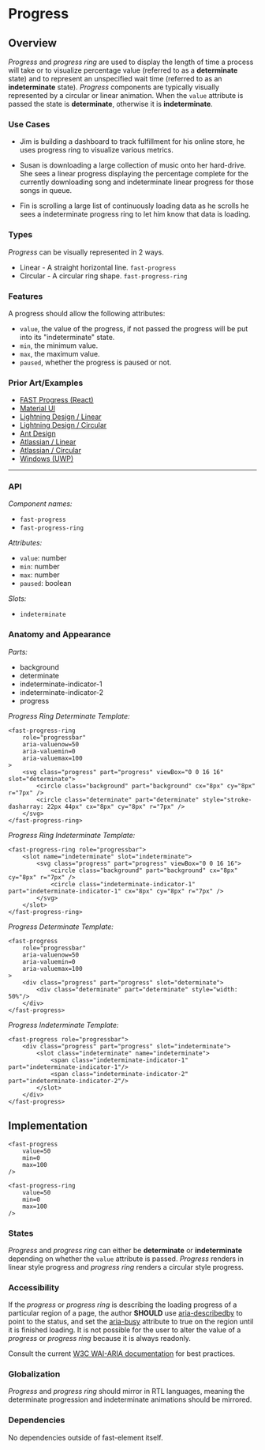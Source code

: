 # Progress

## Overview

*Progress* and *progress ring* are used to display the length of time a process will take or to visualize percentage value (referred to as a **determinate** state) and to represent an unspecified wait time (referred to as an **indeterminate** state). *Progress* components are typically visually represented by a circular or linear animation. When the `value` attribute is passed the state is **determinate**, otherwise it is **indeterminate**.

### Use Cases

- Jim is building a dashboard to track fulfillment for his online store, he uses progress ring to visualize various metrics.

- Susan is downloading a large collection of music onto her hard-drive. She sees a linear progress displaying the percentage complete for the currently downloading song and indeterminate linear progress for those songs in queue.

- Fin is scrolling a large list of continuously loading data as he scrolls he sees a indeterminate progress ring to let him know that data is loading.

### Types
*Progress* can be visually represented in 2 ways.
- Linear - A straight horizontal line. `fast-progress`
- Circular - A circular ring shape. `fast-progress-ring`

### Features

A progress should allow the following attributes:
- `value`, the value of the progress, if not passed the progress will be put into its "indeterminate" state.
- `min`, the minimum value.
- `max`, the maximum value.
- `paused`, whether the progress is paused or not.

### Prior Art/Examples
- [FAST Progress (React)](https://www.npmjs.com/package/@microsoft/fast-components-react-msft)
- [Material UI](https://material-ui.com/components/progress/)
- [Lightning Design / Linear](https://www.lightningdesignsystem.com/components/progress-bar/)
- [Lightning Design / Circular](https://www.lightningdesignsystem.com/components/progress-ring/)
- [Ant Design](https://ant.design/components/progress/)
- [Atlassian / Linear](https://atlaskit.atlassian.com/packages/server/progress-bar)
- [Atlassian / Circular](https://atlaskit.atlassian.com/packages/core/spinner)
- [Windows (UWP)](https://docs.microsoft.com/en-us/windows/uwp/design/controls-and-patterns/progress-controls)

---

### API

*Component names:*
- `fast-progress`
- `fast-progress-ring`

*Attributes:*
- `value`: number
- `min`: number
- `max`: number
- `paused`: boolean

*Slots:*
- `indeterminate`

### Anatomy and Appearance

*Parts:*
- background
- determinate
- indeterminate-indicator-1
- indeterminate-indicator-2
- progress

*Progress Ring Determinate Template:*
```
<fast-progress-ring
    role="progressbar"
    aria-valuenow=50
    aria-valuemin=0
    aria-valuemax=100
>
    <svg class="progress" part="progress" viewBox="0 0 16 16" slot="determinate">
        <circle class="background" part="background" cx="8px" cy="8px" r="7px" />
        <circle class="determinate" part="determinate" style="stroke-dasharray: 22px 44px" cx="8px" cy="8px" r="7px" />
    </svg>
</fast-progress-ring>
```

*Progress Ring Indeterminate Template:*
```
<fast-progress-ring role="progressbar">
    <slot name="indeterminate" slot="indeterminate">
        <svg class="progress" part="progress" viewBox="0 0 16 16">
            <circle class="background" part="background" cx="8px" cy="8px" r="7px" />
            <circle class="indeterminate-indicator-1" part="indeterminate-indicator-1" cx="8px" cy="8px" r="7px" />
        </svg>
    </slot>
</fast-progress-ring>
```

*Progress Determinate Template:*
```
<fast-progress
    role="progressbar"
    aria-valuenow=50
    aria-valuemin=0
    aria-valuemax=100
>
    <div class="progress" part="progress" slot="determinate">
        <div class="determinate" part="determinate" style="width: 50%"/>
    </div>
</fast-progress>
```

*Progress Indeterminate Template:*
```
<fast-progress role="progressbar">
    <div class="progress" part="progress" slot="indeterminate">
        <slot class="indeterminate" name="indeterminate">
            <span class="indeterminate-indicator-1" part="indeterminate-indicator-1"/>
            <span class="indeterminate-indicator-2" part="indeterminate-indicator-2"/>
        </slot>
    </div>
</fast-progress>
```


## Implementation

```
<fast-progress
    value=50
    min=0
    max=100
/>
```

```
<fast-progress-ring
    value=50
    min=0
    max=100
/>
```

### States

*Progress* and *progress ring* can either be **determinate** or **indeterminate** depending on whether the `value` attribute is passed. *Progress* renders in linear style progress and *progress ring* renders a circular style progress.

### Accessibility

If the *progress* or *progress ring* is describing the loading progress of a particular region of a page, the author **SHOULD** use [aria-describedby](https://www.w3.org/WAI/PF/aria/states_and_properties#aria-describedby) to point to the status, and set the [aria-busy](https://www.w3.org/WAI/PF/aria/states_and_properties#aria-busy) attribute to true on the region until it is finished loading. It is not possible for the user to alter the value of a *progress* or *progress ring* because it is always readonly.

Consult the current [W3C WAI-ARIA documentation](https://www.w3.org/WAI/PF/aria/roles#progressbar) for best practices.

### Globalization

*Progress* and *progress ring* should mirror in RTL languages, meaning the determinate progression and indeterminate animations should be mirrored.

### Dependencies

No dependencies outside of fast-element itself.

